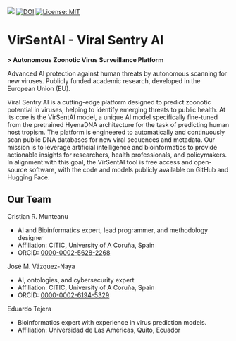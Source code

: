[![](https://img.shields.io/badge/View%20Project-Website-blue)](https://muntisa.github.io/virsentai)
[![DOI](https://zenodo.org/badge/DOI/10.5281/zenodo.17445222.svg)](https://doi.org/10.5281/zenodo.17445222)
[![License: MIT](https://img.shields.io/badge/License-MIT-green.svg)](LICENSE)
# VirSentAI - Viral Sentry AI

**> Autonomous Zoonotic Virus Surveillance Platform**

Advanced AI protection against human threats by autonomous scanning for new viruses. Publicly funded academic research, developed in the European Union (EU).

Viral Sentry AI is a cutting-edge platform designed to predict zoonotic potential in viruses, helping to identify emerging threats to public health. At its core is the VirSentAI model, a unique AI model specifically fine-tuned from the pretrained HyenaDNA architecture for the task of predicting human host tropism. The platform is engineered to automatically and continuously scan public DNA databases for new viral sequences and metadata. Our mission is to leverage artificial intelligence and bioinformatics to provide actionable insights for researchers, health professionals, and policymakers. In alignment with this goal, the VirSentAI tool is free access and open-source software, with the code and models publicly available on GitHub and Hugging Face.

## Our Team
Cristian R. Munteanu
- AI and Bioinformatics expert, lead programmer, and methodology designer
- Affiliation: CITIC, University of A Coruña, Spain
- ORCID: [0000-0002-5628-2268](https://orcid.org/0000-0002-5628-2268)

José M. Vázquez-Naya
- AI, ontologies, and cybersecurity expert
- Affiliation: CITIC, University of A Coruña, Spain
- ORCID: [0000-0002-6194-5329](https://orcid.org/0000-0002-6194-5329)

Eduardo Tejera
- Bioinformatics expert with experience in virus prediction models.
- Affiliation: Universidad de Las Américas, Quito, Ecuador
